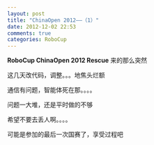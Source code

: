 ```yaml
---
layout: post
title: "ChinaOpen 2012——（1）"
date: 2012-12-02 22:53
comments: true
categories: RoboCup
---
```

__RoboCup ChinaOpen 2012 Rescue__  来的那么突然

这几天改代码，调整。。。地焦头烂额

通信有问题，智能体死在那。。。。

问题一大堆，还是平时做的不够

希望不要去丢人啊。。。。

可能是参加的最后一次国赛了，享受过程吧
